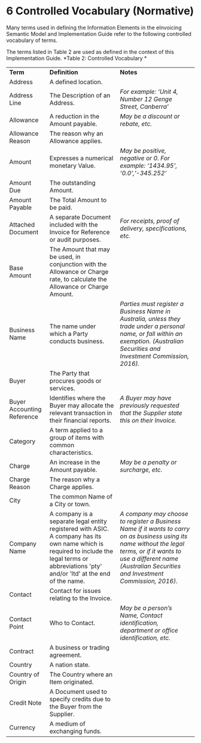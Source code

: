 # 6 Controlled Vocabulary (Normative) 

Many terms used in defining the Information Elements in the eInvoicing Semantic Model and Implementation Guide refer to the following controlled vocabulary of terms. 

The terms listed in Table 2 are used as defined in the context of this Implementation Guide. 
*Table 2: Controlled Vocabulary *

| | |  |
| --- |---| ---- |
**Term** |**Definition**| **Notes**|
| Address | A defined location. | |
| Address Line | The Description of an Address. | *For example: ‘Unit 4, Number 12 Genge Street, Canberra’* |
| Allowance | A reduction in the Amount payable. | *May be a discount or rebate, etc.* |
| Allowance Reason | The reason why an Allowance applies. | |
| Amount | Expresses a numerical monetary Value. | *May be positive, negative or 0. For example: ‘1434.95’, ‘0.0’,’-345.252’*|
| Amount Due | The outstanding Amount. | |
| Amount Payable | The Total Amount to be paid. | |
| Attached Document | A separate Document included with the Invoice for Reference or audit purposes. | *For receipts, proof of delivery, specifications, etc.* |
| Base Amount | The Amount that may be used, in conjunction with the Allowance or Charge rate, to calculate the Allowance or Charge Amount. | |
| Business Name | The name under which a Party conducts business. | *Parties must register a Business Name in Australia, unless they trade under a personal name, or fall within an exemption. (Australian Securities and Investment Commission, 2016).* |
| Buyer | The Party that procures goods or services. | |
| Buyer Accounting Reference | Identifies where the Buyer may allocate the relevant transaction in their financial reports. | *A Buyer may have previously requested that the Supplier state this on their Invoice.* |
| Category | A term applied to a group of items with common characteristics. | |
| Charge | An increase in the Amount payable. | *May be a penalty or surcharge, etc.*|
| Charge Reason | The reason why a Charge applies. | |
| City | The common Name of a City or town. | |
| Company Name | A company is a separate legal entity registered with ASIC. A company has its own name which is required to include the legal terms or abbreviations 'pty' and/or 'ltd' at the end of the name. | *A company may choose to register a Business Name if it wants to carry on as business using its name without the legal terms, or if it wants to use a different name (Australian Securities and Investment Commission, 2016).*|
| Contact | Contact for issues relating to the Invoice. | |
| Contact Point | Who to Contact. | *May be a person’s Name, Contact identification, department or office identification, etc.*|
| Contract | A business or trading agreement. | |
| Country | A nation state. | |
| Country of Origin | The Country where an Item originated. | |
| Credit Note | A Document used to specify credits due to the Buyer from the Supplier. | |
| Currency | A medium of exchanging funds. | | 




